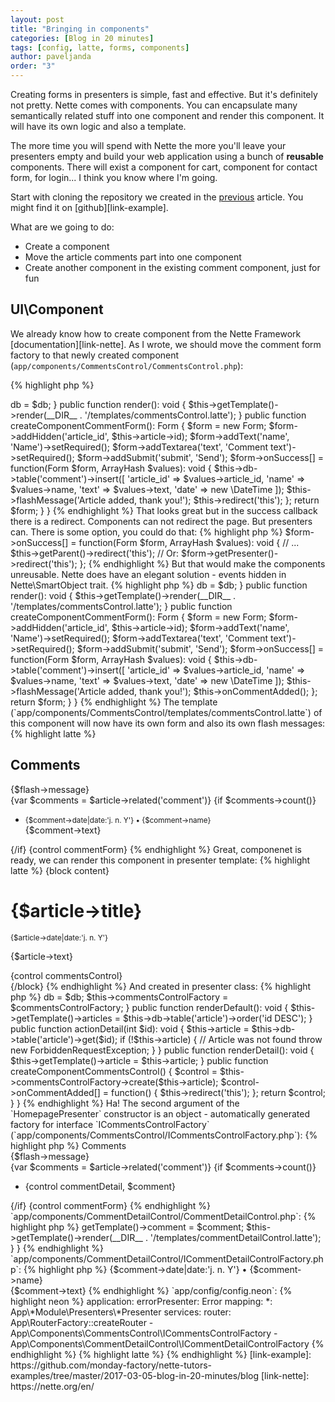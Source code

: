 ```yaml
---
layout: post
title: "Bringing in components"
categories: [Blog in 20 minutes]
tags: [config, latte, forms, components]
author: paveljanda
order: "3"
---
```


Creating forms in presenters is simple, fast and effective. But it's definitely not pretty. Nette comes with components. You can encapsulate many semantically related stuff into one component and render this component. It will have its own logic and also a template.

The more time you will spend with Nette the more you'll leave your presenters empty and build your web application using a bunch of **reusable** components. There will exist a component for cart, component for contact form, for login... I think you know where I'm going.

<!--more-->

Start with cloning the repository we created in the <a href="{{ site.baseurl }}{% post_url 2017-03-05-blog-in-20-minutes %}
">previous</a> article. You might find it on [github][link-example].

What are we going to do:

- Create a component
- Move the article comments part into one component
- Create another component in the existing comment component, just for fun

## UI\Component

We already know how to create component from the Nette Framework [documentation][link-nette]. As I wrote, we should move the comment form factory to that newly created component (`app/components/CommentsControl/CommentsControl.php`):

{% highlight php %}
<?php

declare(strict_types=1);

namespace App\Components\CommentsControl;

use Nette\Application\UI\Control;
use Nette\Application\UI\Form;
use Nette\Database\Context;
use Nette\Utils\ArrayHash;

class CommentsControl extends Control
{

  /**
   * @var Context
   */
  private $db;


  public function __construct(Context $db)
  {
    $this->db = $db;
  }


  public function render(): void
  {
    $this->getTemplate()->render(__DIR__ . '/templates/commentsControl.latte');
  }


  public function createComponentCommentForm(): Form
  {
    $form = new Form;

    $form->addHidden('article_id', $this->article->id);
    $form->addText('name', 'Name')->setRequired();
    $form->addTextarea('text', 'Comment text')->setRequired();
    $form->addSubmit('submit', 'Send');

    $form->onSuccess[] = function(Form $form, ArrayHash $values): void {
      $this->db->table('comment')->insert([
        'article_id' => $values->article_id,
        'name' => $values->name,
        'text' => $values->text,
        'date' => new \DateTime
      ]);

      $this->flashMessage('Article added, thank you!');
      $this->redirect('this');
    };

    return $form;
  }

}
{% endhighlight %}

That looks great but in the success callback there is a redirect. Components can not redirect the page. But presenters can. There is some option, you could do that:

{% highlight php %}
$form->onSuccess[] = function(Form $form, ArrayHash $values): void {
  // ...

  $this->getParent()->redirect('this');
  // Or:
  $form->getPresenter()->redirect('this');
};
{% endhighlight %}

But that would make the components unreusable. Nette does have an elegant solution - events hidden in Nette\SmartObject trait.

{% highlight php %}
<?php

declare(strict_types=1);

namespace App\Components\CommentsControl;

use Nette\Application\UI\Control;
use Nette\Application\UI\Form;
use Nette\Database\Context;
use Nette\Utils\ArrayHash;

class CommentsControl extends Control
{

  /**
   * @var callable[]
   */
  public $onCommentAdded = [];

  /**
   * @var Context
   */
  private $db;


  public function __construct(Context $db)
  {
    $this->db = $db;
  }


  public function render(): void
  {
    $this->getTemplate()->render(__DIR__ . '/templates/commentsControl.latte');
  }


  public function createComponentCommentForm(): Form
  {
    $form = new Form;

    $form->addHidden('article_id', $this->article->id);
    $form->addText('name', 'Name')->setRequired();
    $form->addTextarea('text', 'Comment text')->setRequired();
    $form->addSubmit('submit', 'Send');

    $form->onSuccess[] = function(Form $form, ArrayHash $values): void {
      $this->db->table('comment')->insert([
        'article_id' => $values->article_id,
        'name' => $values->name,
        'text' => $values->text,
        'date' => new \DateTime
      ]);

      $this->flashMessage('Article added, thank you!');

      $this->onCommentAdded();
    };

    return $form;
  }

}
{% endhighlight %}

The template (`app/components/CommentsControl/templates/commentsControl.latte`) of this component will now have its own form and also its own flash messages:

{% highlight latte %}
<h2>Comments</h2>

<div n:foreach="$flashes as $flash" n:class="flash, $flash->type">{$flash->message}</div>

{var $comments = $article->related('comment')}

{if $comments->count()}
  <ul>
    <li n:foreach="$comments as $comment">
      <small>{$comment->date|date:'j. n. Y'} &bull; {$comment->name}</small>
      <br>
      {$comment->text}
    </li>
  </ul>
{/if}

{control commentForm}
{% endhighlight %}

Great, componenet is ready, we can render this component in presenter template:

{% highlight latte %}
{block content}
  <h1>{$article->title}</h1>

  <small>{$article->date|date:'j. n. Y'}</small>
  <p>{$article->text}</p>

  <article>
    {control commentsControl}
  </article>
{/block}
{% endhighlight %}

And created in presenter class:

{% highlight php %}
<?php

declare(strict_types=1);

namespace App\Presenters;

use Nette\Application\ForbiddenRequestException;
use Nette\Application\UI\Presenter;
use Nette\Database\Context;
use Nette\Database\Table\ActiveRow;
use App\Components\CommentsControl\ICommentsControlFactory;

class HomepagePresenter extends Presenter
{

  /**
   * @var Context
   */
  private $db;

  /**
   * @var ICommentsControlFactory
   */
  private $commentsControlFactory;

  /**
   * @var ActiveRow|NULL
   */
  private $article;


  public function __construct(Context $db, ICommentsControlFactory $commentsControlFactory)
  {
    $this->db = $db;
    $this->commentsControlFactory = $commentsControlFactory;
  }


  public function renderDefault(): void
  {
    $this->getTemplate()->articles = $this->db->table('article')->order('id DESC');
  }


  public function actionDetail(int $id): void
  {
    $this->article = $this->db->table('article')->get($id);

    if (!$this->article) { // Article was not found
      throw new ForbiddenRequestException;
    }
  }


  public function renderDetail(): void
  {
    $this->getTemplate()->article = $this->article;
  }


  public function createComponentCommentsControl()
  {
    $control = $this->commentsControlFactory->create($this->article);

    $control->onCommentAdded[] = function() {
      $this->redirect('this');
    };

    return $control;
  }

}
{% endhighlight %}

Ha! The second argument of the `HomepagePresenter` constructor is an object - automatically generated factory for interface `ICommentsControlFactory` (`app/components/CommentsControl/ICommentsControlFactory.php`):

{% highlight php %}
<?php

declare(strict_types=1);

namespace App\Components\CommentsControl;

use Nette\Database\Table\ActiveRow;

interface ICommentsControlFactory
{

  public function create(ActiveRow $article): CommentsControl;

}
{% endhighlight %}

The only remaining thing is to register the generated component factory into the `services` section of the `config.neon` file:

{% highlight neon %}
application:
  errorPresenter: Error
  mapping:
    *: App\*Module\Presenters\*Presenter


services:
  router: App\RouterFactory::createRouter
  - App\Components\CommentsControl\ICommentsControlFactory
{% endhighlight %}

## Component in component

You can make the component chain as long as you want to. I will make a component from the comment detail. `app/components/CommentsControl/templates/commentsControl.latte`:

{% highlight latte %}
<h2>Comments</h2>

<div n:foreach="$flashes as $flash" n:class="flash, $flash->type">{$flash->message}</div>

{var $comments = $article->related('comment')}

{if $comments->count()}
  <ul>
    <li n:foreach="$comments as $comment">
      {control commentDetail, $comment}
    </li>
  </ul>
{/if}

{control commentForm}
{% endhighlight %}

`app/components/CommentDetailControl/CommentDetailControl.php`:

{% highlight php %}
<?php

declare(strict_types=1);

namespace App\Components\CommentDetailControl;

use Nette\Application\UI\Control;
use Nette\Database\Table\ActiveRow;

class CommentDetailControl extends Control
{

  public function render(ActiveRow $comment): void
  {
    $this->getTemplate()->comment = $comment;

    $this->getTemplate()->render(__DIR__ . '/templates/commentDetailControl.latte');
  }

}
{% endhighlight %}

`app/components/CommentDetailControl/ICommentDetailControlFactory.php`:

{% highlight php %}
<?php

declare(strict_types=1);

namespace App\Components\CommentDetailControl;

interface ICommentDetailControlFactory
{

  public function create(): CommentDetailControl;

}
{% endhighlight %}

`app/components/CommentDetailControl/templates/commentDetailControl.latte`:

{% highlight latte %}
<small>{$comment->date|date:'j. n. Y'} &bull; {$comment->name}</small>
<br>
{$comment->text}
{% endhighlight %}

`app/config/config.neon`:

{% highlight neon %}
application:
  errorPresenter: Error
  mapping:
    *: App\*Module\Presenters\*Presenter


services:
  router: App\RouterFactory::createRouter
  - App\Components\CommentsControl\ICommentsControlFactory
  - App\Components\CommentDetailControl\ICommentDetailControlFactory
{% endhighlight %}

{% highlight latte %}
{% endhighlight %}


[link-example]: https://github.com/monday-factory/nette-tutors-examples/tree/master/2017-03-05-blog-in-20-minutes/blog
[link-nette]: https://nette.org/en/
